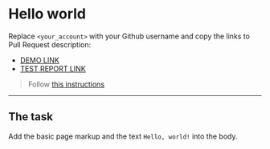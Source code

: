 # Hello world
Replace `<your_account>` with your Github username and copy the links to Pull Request description:
- [DEMO LINK](https://hajnaloltyan.github.io/layout_hello-world/)
- [TEST REPORT LINK](https://hajnaloltyan.github.io/layout_hello-world/report/html_report/)

> Follow [this instructions](https://mate-academy.github.io/layout_task-guideline/#how-to-solve-the-layout-tasks-on-github)
___

## The task
Add the basic page markup and the text `Hello, world!` into the body.
